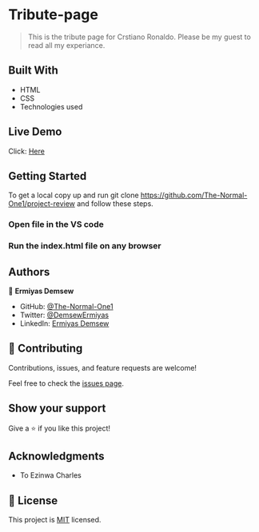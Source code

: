 # Tribute-page

> This is the tribute page for Crstiano Ronaldo. Please be my guest to read all my experiance.

## Built With

- HTML
- CSS
- Technologies used

## Live Demo

Click: [Here](https://the-normal-one1.github.io)

## Getting Started

To get a local copy up and run git clone https://github.com/The-Normal-One1/project-review and follow these steps.

### Open file in the VS code

### Run the index.html file on any browser

## Authors

👤 **Ermiyas Demsew**

- GitHub: [@The-Normal-One1](https://github.com/The-Normal-One1)
- Twitter: [@DemsewErmiyas](https://twitter.com/DemsewErmiyas)
- LinkedIn: [Ermiyas Demsew](https://linkedin.com/in/ErmiyasDemsew)

## 🤝 Contributing

Contributions, issues, and feature requests are welcome!

Feel free to check the [issues page](../../issues/).

## Show your support

Give a ⭐️ if you like this project!

## Acknowledgments

- To Ezinwa Charles

## 📝 License

This project is [MIT](./MIT.md) licensed.
